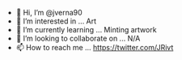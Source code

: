 - 👋 Hi, I’m @jverna90
- 👀 I’m interested in ... Art
- 🌱 I’m currently learning ... Minting artwork
- 💞️ I’m looking to collaborate on ... N/A
- 📫 How to reach me ... https://twitter.com/JRivt

<!---
jverna90/jverna90 is a ✨ special ✨ repository because its `README.md` (this file) appears on your GitHub profile.
You can click the Preview link to take a look at your changes.
--->

